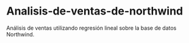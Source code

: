 # Analisis-de-ventas-de-northwind
Análisis de ventas utilizando regresión lineal sobre la base de datos Northwind.
